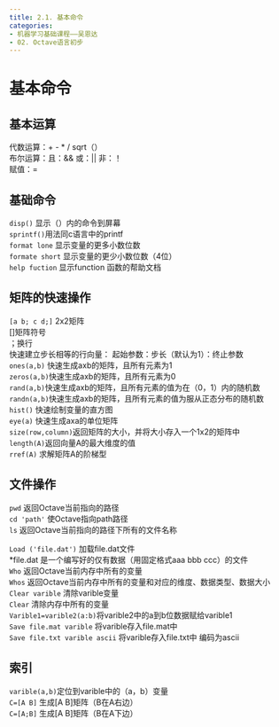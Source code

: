 ```yaml
---
title: 2.1. 基本命令
categories: 
- 机器学习基础课程——吴恩达
- 02. Octave语言初步
---
```

# 基本命令
## 基本运算
代数运算：+ - * / sqrt（）  
布尔运算：且：&&  或：||  非：！  
赋值：=  
		
## 基础命令
`disp()` 显示（）内的命令到屏幕  
`sprintf()`用法同c语言中的printf  
`format lone` 显示变量的更多小数位数  
`formate short` 显示变量的更少小数位数（4位）  
`help fuction` 显示function 函数的帮助文档  

## 矩阵的快速操作
`[a b; c d;]` 2x2矩阵  
[]矩阵符号  
；换行  
快速建立步长相等的行向量：  起始参数：步长（默认为1）：终止参数  
`ones(a,b)` 快速生成axb的矩阵，且所有元素为1  
`zeros(a,b)`快速生成axb的矩阵，且所有元素为0  
`rand(a,b)`快速生成axb的矩阵，且所有元素的值为在（0，1）内的随机数  
`randn(a,b)`快速生成axb的矩阵，且所有元素的值为服从正态分布的随机数  
`hist()` 快速绘制变量的直方图  
`eye(a)` 快速生成axa的单位矩阵  
`size(row,column)`返回矩阵的大小，并将大小存入一个1x2的矩阵中  
`length(A)`返回向量A的最大维度的值  
`rref(A)` 求解矩阵A的阶梯型

## 文件操作
`pwd` 返回Octave当前指向的路径  
`cd 'path'` 使Octave指向path路径  
`ls` 返回Octave当前指向的路径下所有的文件名称  

`Load ('file.dat')`  加载file.dat文件  
*file.dat 是一个编写好的仅有数据（用固定格式aaa bbb ccc）的文件  
`Who` 返回Octave当前内存中所有的变量  
`Whos` 返回Octave当前内存中所有的变量和对应的维度、数据类型、数据大小  
`Clear varible` 清除varible变量  
`Clear` 清除内存中所有的变量  
`Varible1=varible2(a:b)`将varible2中的a到b位数据赋给varible1  
`Save file.mat varible` 将varible存入file.mat中  
`Save file.txt varible ascii` 将varible存入file.txt中 编码为ascii  

## 索引
`varible(a,b)`定位到varible中的（a，b）变量  
`C=[A B]` 生成[A B]矩阵（B在A右边）  
`C=[A;B]` 生成[A B]矩阵（B在A下边）  

